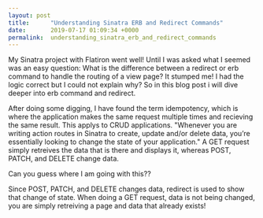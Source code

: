 ```yaml
---
layout: post
title:      "Understanding Sinatra ERB and Redirect Commands"
date:       2019-07-17 01:09:34 +0000
permalink:  understanding_sinatra_erb_and_redirect_commands
---
```



My Sinatra project with Flatiron went well! Until I was asked what I seemed was an easy question: What is the difference between a redirect or erb command to handle the routing of a view page? It stumped me! I had the logic correct but I could not explain why? So in this blog post i will dive deeper into erb command and redirect.

After doing some digging, I have found the term idempotency, which is where the application makes the same request multiple times and recieving the same result. This applys to CRUD applications. "Whenever you are writing action routes in Sinatra to create, update and/or delete data, you’re essentially looking to change the state of your application." A GET request simply retreives the data that is there and displays it, whereas POST, PATCH, and DELETE change data. 

Can you guess where I am going with this??

Since POST, PATCH, and DELETE changes data, redirect is used to show that change of state. When doing a GET request,  data is not being changed, you are simply retreiving a page and data that already exists!
